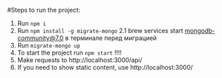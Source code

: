 #Steps to run the project:
1. Run `npm i`
2. Run `npm install -g migrate-mongo` 
2.1 brew services start mongodb-community@7.0 в терминале перед миграцией
3. Run `migrate-mongo up`
4. To start the project run `npm start` !!!! 
5. Make requests to http://localhost:3000/api/
6. If you need to show static content, use http://localhost:3000/ 